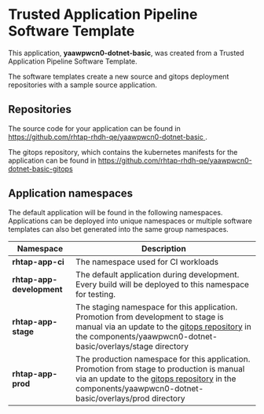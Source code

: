 # Trusted Application Pipeline Software Template

This application, **yaawpwcn0-dotnet-basic**, was created from a Trusted Application Pipeline Software Template.

The software templates create a new source and gitops deployment repositories with a sample source application. 

## Repositories

The source code for your application can be found in [https://github.com/rhtap-rhdh-qe/yaawpwcn0-dotnet-basic ](https://github.com/rhtap-rhdh-qe/yaawpwcn0-dotnet-basic ).
 
The gitops repository, which contains the kubernetes manifests for the application can be found in 
[https://github.com/rhtap-rhdh-qe/yaawpwcn0-dotnet-basic-gitops ](https://github.com/rhtap-rhdh-qe/yaawpwcn0-dotnet-basic-gitops ) 

## Application namespaces 

The default application will be found in the following namespaces. Applications can be deployed into unique namespaces or multiple software templates can also bet generated into the same group namespaces.  

|  Namespace   |  Description   |  
| -------- | -------- |
| **rhtap-app-ci** | The namespace used for CI workloads |
| **rhtap-app-development** | The default application during development. Every build will be deployed to this namespace for testing. |
| **rhtap-app-stage** | The staging namespace for this application. Promotion from development to stage is manual via an update to the [gitops repository](https://github.com/rhtap-rhdh-qe/yaawpwcn0-dotnet-basic-gitops ) in the components/yaawpwcn0-dotnet-basic/overlays/stage directory |
| **rhtap-app-prod** | The production namespace for this application. Promotion from stage to production is manual via an update to the [gitops repository](https://github.com/rhtap-rhdh-qe/yaawpwcn0-dotnet-basic-gitops ) in the components/yaawpwcn0-dotnet-basic/overlays/prod directory |